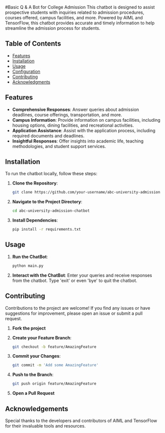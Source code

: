 #Basic Q & A Bot for College Admission
This chatbot is designed to assist prospective students with inquiries related to admission procedures, courses offered, campus facilities, and more. 
Powered by AIML and TensorFlow, this chatbot provides accurate and timely information to help streamline the admission process for students.

## Table of Contents

- [Features](#features)
- [Installation](#installation)
- [Usage](#usage)
- [Configuration](#configuration)
- [Contributing](#contributing)
- [Acknowledgments](#acknowledgments)

## Features

- **Comprehensive Responses**: 
		Answer queries about admission deadlines, course offerings, transportation, and more.
- **Campus Information**: 
		Provide information on campus facilities, including housing options, dining facilities, and recreational activities.
- **Application Assistance**: 
		Assist with the application process, including required documents and deadlines.
- **Insightful Responses**: 
		Offer insights into academic life, teaching methodologies, and student support services.

## Installation

To run the chatbot locally, follow these steps:

1. **Clone the Repository**: 
   ```sh
   git clone https://github.com/your-username/abc-university-admission-chatbot.git
	```
	
2. **Navigate to the Project Directory**:
	```sh
	cd abc-university-admission-chatbot
	```
	
3. **Install Dependencies**:
	```sh
	pip install -r requirements.txt
	```
	
## Usage

1. **Run the ChatBot**:
	```sh
	python main.py
	```
	
2. **Interact with the ChatBot**:
	Enter your queries and receive responses from the chatbot.
	Type 'exit' or even 'bye' to quit the chatbot.
	
## Contributing

Contributions to the project are welcome! 
If you find any issues or have suggestions for improvement, please open an issue or submit a pull request.

1. **Fork the project**

2. **Create your Feature Branch**:
	```sh 
	git checkout -b feature/AmazingFeature
	```
	
3. **Commit your Changes**:
	```sh
	git commit -m 'Add some AmazingFeature'
	```
	
4. **Push to the Branch**:
	```sh
	git push origin feature/AmazingFeature
	```
	
5. **Open a Pull Request**

## Acknowledgements

Special thanks to the developers and contributors of AIML and TensorFlow for their invaluable tools and resources.
